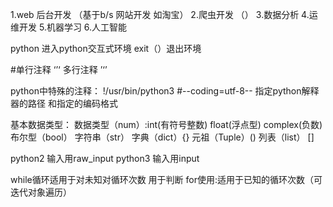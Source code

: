 1.web 后台开发  （基于b/s  网站开发 如淘宝）
2.爬虫开发  （） 
3.数据分析
4.运维开发
5.机器学习
6.人工智能

python 进入python交互式环境
exit（）退出环境

#单行注释
‘’‘ 多行注释
’‘’

python中特殊的注释：
!/usr/bin/python3    #--coding=utf-8--    指定python解释器的路径  和指定的编码格式

基本数据类型：
数据类型（num）:int(有符号整数) float(浮点型) complex(负数) 布尔型（bool）
字符串（str）
字典（dict）{}
元祖（Tuple）()
列表（list） []

python2 输入用raw_input
python3 输入用input

while循环适用于对未知对循环次数 用于判断
for使用:适用于已知的循环次数（可迭代对象遍历）